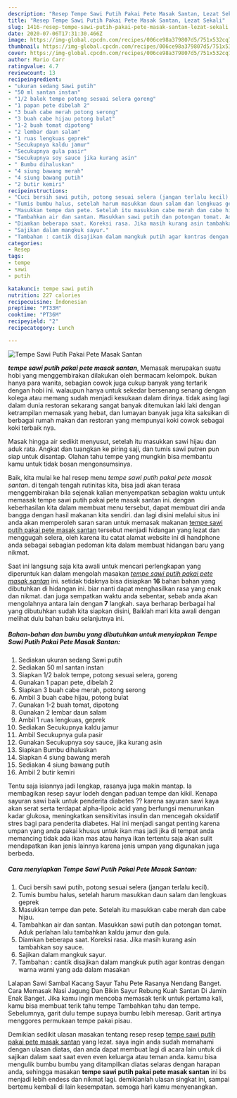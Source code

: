 ```yaml
---
description: "Resep Tempe Sawi Putih Pakai Pete Masak Santan, Lezat Sekali"
title: "Resep Tempe Sawi Putih Pakai Pete Masak Santan, Lezat Sekali"
slug: 1416-resep-tempe-sawi-putih-pakai-pete-masak-santan-lezat-sekali
date: 2020-07-06T17:31:30.466Z
image: https://img-global.cpcdn.com/recipes/006ce98a379807d5/751x532cq70/tempe-sawi-putih-pakai-pete-masak-santan-foto-resep-utama.jpg
thumbnail: https://img-global.cpcdn.com/recipes/006ce98a379807d5/751x532cq70/tempe-sawi-putih-pakai-pete-masak-santan-foto-resep-utama.jpg
cover: https://img-global.cpcdn.com/recipes/006ce98a379807d5/751x532cq70/tempe-sawi-putih-pakai-pete-masak-santan-foto-resep-utama.jpg
author: Mario Carr
ratingvalue: 4.7
reviewcount: 13
recipeingredient:
- "ukuran sedang Sawi putih"
- "50 ml santan instan"
- "1/2 balok tempe potong sesuai selera goreng"
- "1 papan pete dibelah 2"
- "3 buah cabe merah potong serong"
- "3 buah cabe hijau potong bulat"
- "1-2 buah tomat dipotong"
- "2 lembar daun salam"
- "1 ruas lengkuas geprek"
- "Secukupnya kaldu jamur"
- "Secukupnya gula pasir"
- "Secukupnya soy sauce jika kurang asin"
- " Bumbu dihaluskan"
- "4 siung bawang merah"
- "4 siung bawang putih"
- "2 butir kemiri"
recipeinstructions:
- "Cuci bersih sawi putih, potong sesuai selera (jangan terlalu kecil)."
- "Tumis bumbu halus, setelah harum masukkan daun salam dan lengkuas geprek"
- "Masukkan tempe dan pete. Setelah itu masukkan cabe merah dan cabe hijau."
- "Tambahkan air dan santan. Masukkan sawi putih dan potongan tomat. Aduk perlahan lalu tambahkan kaldu jamur dan gula."
- "Diamkan beberapa saat. Koreksi rasa. Jika masih kurang asin tambahkan soy sauce."
- "Sajikan dalam mangkuk sayur."
- "Tambahan : cantik disajikan dalam mangkuk putih agar kontras dengan warna warni yang ada dalam masakan"
categories:
- Resep
tags:
- tempe
- sawi
- putih

katakunci: tempe sawi putih 
nutrition: 227 calories
recipecuisine: Indonesian
preptime: "PT33M"
cooktime: "PT36M"
recipeyield: "2"
recipecategory: Lunch

---
```



![Tempe Sawi Putih Pakai Pete Masak Santan](https://img-global.cpcdn.com/recipes/006ce98a379807d5/751x532cq70/tempe-sawi-putih-pakai-pete-masak-santan-foto-resep-utama.jpg)

<b><i>tempe sawi putih pakai pete masak santan</i></b>, Memasak merupakan suatu hobi yang menggembirakan dilakukan oleh bermacam kelompok. bukan hanya para wanita, sebagian cowok juga cukup banyak yang tertarik dengan hobi ini. walaupun hanya untuk sekedar bersenang senang dengan kolega atau memang sudah menjadi kesukaan dalam dirinya. tidak asing lagi dalam dunia restoran sekarang sangat banyak ditemukan laki laki dengan ketrampilan memasak yang hebat, dan lumayan banyak juga kita saksikan di berbagai rumah makan dan restoran yang mempunyai koki cowok sebagai koki terbaik nya.

Masak hingga air sedikit menyusut, setelah itu masukkan sawi hijau dan aduk rata. Angkat dan tuangkan ke piring saji, dan tumis sawi putren pun siap untuk disantap. Olahan tahu tempe yang mungkin bisa membantu kamu untuk tidak bosan mengonsumsinya.

Baik, kita mulai ke hal resep menu <i>tempe sawi putih pakai pete masak santan</i>. di tengah tengah rutinitas kita, bisa jadi akan terasa menggembirakan bila sejenak kalian menyempatkan sebagian waktu untuk memasak tempe sawi putih pakai pete masak santan ini. dengan keberhasilan kita dalam membuat menu tersebut, dapat membuat diri anda bangga dengan hasil makanan kita sendiri. dan lagi disini melalui situs ini anda akan memperoleh saran saran untuk memasak makanan <u>tempe sawi putih pakai pete masak santan</u> tersebut menjadi hidangan yang lezat dan menggugah selera, oleh karena itu catat alamat website ini di handphone anda sebagai sebagian pedoman kita dalam membuat hidangan baru yang nikmat.


Saat ini langsung saja kita awali untuk mencari perlengkapan yang diperuntuk kan dalam mengolah masakan <u><i>tempe sawi putih pakai pete masak santan</i></u> ini. setidak tidaknya bisa disiapkan <b>16</b> bahan bahan yang dibutuhkan di hidangan ini. biar nanti dapat menghasilkan rasa yang enak dan nikmat. dan juga sempatkan waktu anda sebentar, sebab anda akan mengolahnya antara lain dengan <b>7</b> langkah. saya berharap berbagai hal yang dibutuhkan sudah kita siapkan disini, Baiklah mari kita awali dengan melihat dulu bahan baku selanjutnya ini.

<!--inarticleads1-->

##### Bahan-bahan dan bumbu yang dibutuhkan untuk menyiapkan Tempe Sawi Putih Pakai Pete Masak Santan:

1. Sediakan ukuran sedang Sawi putih
1. Sediakan 50 ml santan instan
1. Siapkan 1/2 balok tempe, potong sesuai selera, goreng
1. Gunakan 1 papan pete, dibelah 2
1. Siapkan 3 buah cabe merah, potong serong
1. Ambil 3 buah cabe hijau, potong bulat
1. Gunakan 1-2 buah tomat, dipotong
1. Gunakan 2 lembar daun salam
1. Ambil 1 ruas lengkuas, geprek
1. Sediakan Secukupnya kaldu jamur
1. Ambil Secukupnya gula pasir
1. Gunakan Secukupnya soy sauce, jika kurang asin
1. Siapkan  Bumbu dihaluskan
1. Siapkan 4 siung bawang merah
1. Sediakan 4 siung bawang putih
1. Ambil 2 butir kemiri


Tentu saja isiannya jadi lengkap, rasanya juga makin mantap. Ia membagikan resep sayur lodeh dengan paduan tempe dan kikil. Kenapa sayuran sawi baik untuk penderita diabetes ?? karena sayuran sawi kaya akan serat serta terdapat alpha-lipoic acid yang berfungsi menurunkan kadar glukosa, meningkatkan sensitivitas insulin dan mencegah oksidatif stres bagi para penderita diabetes. Hal ini menjadi sangat penting karena umpan yang anda pakai khusus untuk ikan mas jadi jika di tempat anda memancing tidak ada ikan mas atau hanya ikan tertentu saja akan sulit mendapatkan ikan jenis lainnya karena jenis umpan yang digunakan juga berbeda. 

<!--inarticleads2-->

##### Cara menyiapkan Tempe Sawi Putih Pakai Pete Masak Santan:

1. Cuci bersih sawi putih, potong sesuai selera (jangan terlalu kecil).
1. Tumis bumbu halus, setelah harum masukkan daun salam dan lengkuas geprek
1. Masukkan tempe dan pete. Setelah itu masukkan cabe merah dan cabe hijau.
1. Tambahkan air dan santan. Masukkan sawi putih dan potongan tomat. Aduk perlahan lalu tambahkan kaldu jamur dan gula.
1. Diamkan beberapa saat. Koreksi rasa. Jika masih kurang asin tambahkan soy sauce.
1. Sajikan dalam mangkuk sayur.
1. Tambahan : cantik disajikan dalam mangkuk putih agar kontras dengan warna warni yang ada dalam masakan


Lalapan Sawi Sambal Kacang Sayur Tahu Pete Rasanya Nendang Banget. Cara Memasak Nasi Jagung Dan Bikin Sayur Rebung Kuah Santan Di Jamin Enak Banget. Jika kamu ingin mencoba memasak terik untuk pertama kali, kamu bisa membuat terik tahu tempe Tambahkan tahu dan tempe. Sebelumnya, garit dulu tempe supaya bumbu lebih meresap. Garit artinya menggores permukaan tempe pakai pisau. 

Demikian sedikit ulasan masakan tentang resep resep <u>tempe sawi putih pakai pete masak santan</u> yang lezat. saya ingin anda sudah memahami dengan ulasan diatas, dan anda dapat membuat lagi di acara lain untuk di sajikan dalam saat saat even even keluarga atau teman anda. kamu bisa mengulik bumbu bumbu yang ditampilkan diatas selaras dengan harapan anda, sehingga masakan <b>tempe sawi putih pakai pete masak santan</b> ini bs menjadi lebih endess dan nikmat lagi. demikianlah ulasan singkat ini, sampai bertemu kembali di lain kesempatan. semoga hari kamu menyenangkan.
